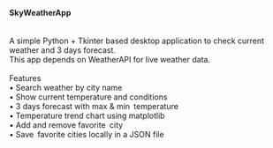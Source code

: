 <b>SkyWeatherApp</b><br><br><br>
A simple Python + Tkinter based desktop application to check current weather and 3 days forecast.<br>
This app depends on WeatherAPI for live weather data.<br>
<br>Features<br>
• Search weather by city name<br>
• Show current temperature and conditions<br>
• 3 days forecast with max & min temperature<br>
• Temperature trend chart using matplotlib<br>
• Add and remove favorite city<br>
• Save favorite cities locally in a JSON file<br>
